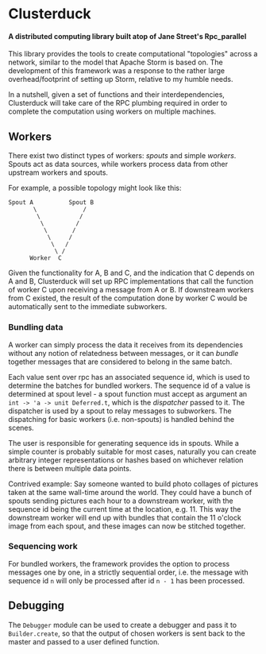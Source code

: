 # Clusterduck

#### A distributed computing library built atop of Jane Street's Rpc_parallel

This library provides the tools to create computational "topologies"
across a network, similar to the model that Apache Storm is based on.
The development of this framework was a response to the rather large
overhead/footprint of setting up Storm, relative to my humble needs.

In a nutshell, given a set of functions and their interdependencies,
Clusterduck will take care of the RPC plumbing required in order
to complete the computation using workers on multiple machines. 

## Workers

There exist two distinct types of workers: *spouts* and simple *workers*.
Spouts act as data sources, while workers process data from other upstream
workers and spouts.

For example, a possible topology might look like this:

    Spout A          Spout B
           \             /
            \           /
             \         /
              \       /
               \     /
                \   /
                 \ /
          Worker  C


Given the functionality for A, B and C, and the indication that C
depends on A and B, Clusterduck will set up RPC implementations
that call the function of worker C upon receiving a message from A or B.
If downstream workers from C existed, the result of the computation done
by worker C would be automatically sent to the immediate subworkers.

### Bundling data

A worker can simply process the data it receives from its dependencies
without any notion of relatedness between messages, or it can *bundle*
together messages that are considered to belong in the same batch. 

Each value sent over rpc has an associated sequence id, which is
used to determine the batches for bundled workers. The sequence id of a 
value is determined at spout level - a spout function must accept as
argument an `int -> 'a -> unit Deferred.t`, which is the *dispatcher*
passed to it. The dispatcher is used by a spout to relay messages to
subworkers. The dispatching for basic workers (i.e. non-spouts) is handled
behind the scenes.

The user is responsible for generating sequence ids in spouts. While a 
simple counter is probably suitable for most cases, naturally you can 
create arbitrary integer representations or hashes based on whichever
relation there is between multiple data points. 

Contrived example: 
Say someone wanted to build photo collages of pictures taken
at the same wall-time around the world. They could have a bunch of spouts
sending pictures each hour to a downstream worker, with the sequence id being
the current time at the location, e.g. 11. This way the downstream worker
will end up with bundles that contain the 11 o'clock image from each spout,
and these images can now be stitched together.

### Sequencing work

For bundled workers, the framework provides the option to process messages
one by one, in a strictly sequential order, i.e. the message with sequence
id `n` will only be processed after id `n - 1` has been processed.

## Debugging

The `Debugger` module can be used to create a debugger and pass it to 
`Builder.create`, so that the output of chosen workers is sent back to the
master and passed to a user defined function.
